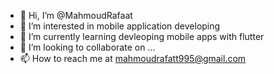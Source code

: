 - 👋 Hi, I’m @MahmoudRafaat
- 👀 I’m interested in mobile application developing
- 🌱 I’m currently learning devleoping mobile apps with flutter
- 💞️ I’m looking to collaborate on ...
- 📫 How to reach me at mahmoudrafatt995@gmail.com


<!---
MahmoudRafaat/MahmoudRafaat is a ✨ special ✨ repository because its `README.md` (this file) appears on your GitHub profile.
You can click the Preview link to take a look at your changes.
--->
